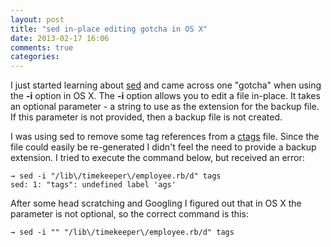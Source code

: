 ```yaml
---
layout: post
title: "sed in-place editing gotcha in OS X"
date: 2013-02-17 16:06
comments: true
categories:
---
```

I just started learning about [sed](http://en.wikipedia.org/wiki/Sed) and came
across one "gotcha" when using the **-i** option in OS X. The **-i** option
allows you to edit a file in-place. It takes an optional parameter - a string
to use as the extension for the backup file. If this parameter is not provided,
then a backup file is not created.

I was using sed to remove some tag references from a
[ctags](http://ctags.sourceforge.net/) file. Since the file could easily be
re-generated I didn't feel the need to provide a backup extension. I tried to
execute the command below, but received an error:

```
→ sed -i "/lib\/timekeeper\/employee.rb/d" tags
sed: 1: "tags": undefined label 'ags'
```

After some head scratching and Googling I figured out that in OS X the
parameter is not optional, so the correct command is this:

```
→ sed -i "" "/lib\/timekeeper\/employee.rb/d" tags
```
